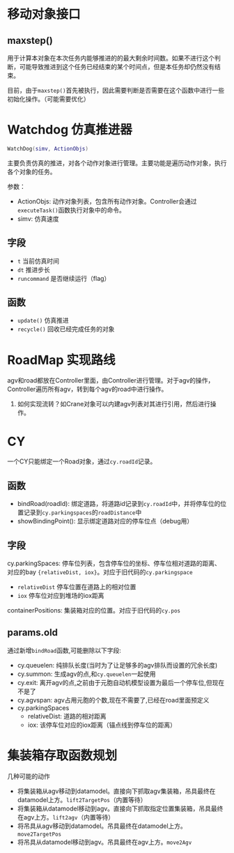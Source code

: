 # 移动对象接口

## maxstep()
用于计算本对象在本次任务内能够推进的的最大剩余时间数。如果不进行这个判断，可能导致推进到这个任务已经结束的某个时间点，但是本任务却仍然没有结束。

目前，由于`maxstep()`首先被执行，因此需要判断是否需要在这个函数中进行一些初始化操作。（可能需要优化）

# Watchdog 仿真推进器
```lua
WatchDog(simv, ActionObjs)
```
主要负责仿真的推进，对各个动作对象进行管理。主要功能是遍历动作对象，执行各个对象的任务。

参数：
- ActionObjs: 动作对象列表，包含所有动作对象。Controller会通过`executeTask()`函数执行对象中的命令。
- simv: 仿真速度

## 字段
- `t` 当前仿真时间
- `dt` 推进步长
- `runcommand` 是否继续运行（flag）

## 函数
- `update()` 仿真推进
- `recycle()` 回收已经完成任务的对象

# RoadMap 实现路线
agv和road都放在Controller里面，由Controller进行管理。对于agv的操作，Controller遍历所有agv，转到每个agv的road中进行操作。

1. 如何实现流转？如Crane对象可以内建agv列表对其进行引用，然后进行操作。

# CY
一个CY只能绑定一个Road对象，通过`cy.roadId`记录。

## 函数
- bindRoad(roadId): 绑定道路，将道路id记录到`cy.roadId`中，并将停车位的位置记录到`cy.parkingspaces`的`roadDistance`中
- showBindingPoint(): 显示绑定道路对应的停车位点（debug用）

## 字段
cy.parkingSpaces: 停车位列表，包含停车位的坐标、停车位相对道路的距离、对应的bay `{relativeDist, iox}`。对应于旧代码的`cy.parkingspace`
  - `relativeDist` 停车位置在道路上的相对位置
  - `iox` 停车位对应到堆场的iox距离

containerPositions: 集装箱对应的位置。对应于旧代码的`cy.pos`

## params.old
通过新增`bindRoad`函数,可能删除以下字段:
- cy.queuelen: 纯排队长度(当时为了让足够多的agv排队而设置的冗余长度)
- cy.summon: 生成agv的点,和`cy.queuelen`一起使用
- cy.exit: 离开agv的点,之前由于元胞自动机模型设置为最后一个停车位,但现在不是了
- cy.agvspan: agv占用元胞的个数,现在不需要了,已经在road里面预定义
- cy.parkingSpaces
  - relativeDist: 道路的相对距离
  - iox: 该停车位对应的iox距离（锚点线到停车位的距离）

# 集装箱存取函数规划
几种可能的动作
- 将集装箱从agv移动到datamodel。直接向下抓取agv集装箱，吊具最终在datamodel上方。`lift2TargetPos`（内置等待）
- 将集装箱从datamodel移动到agv。直接向下抓取指定位置集装箱，吊具最终在agv上方。`lift2agv`（内置等待）
- 将吊具从agv移动到datamodel。吊具最终在datamodel上方。`move2TargetPos`
- 将吊具从datamodel移动到agv。吊具最终在agv上方。`move2Agv`